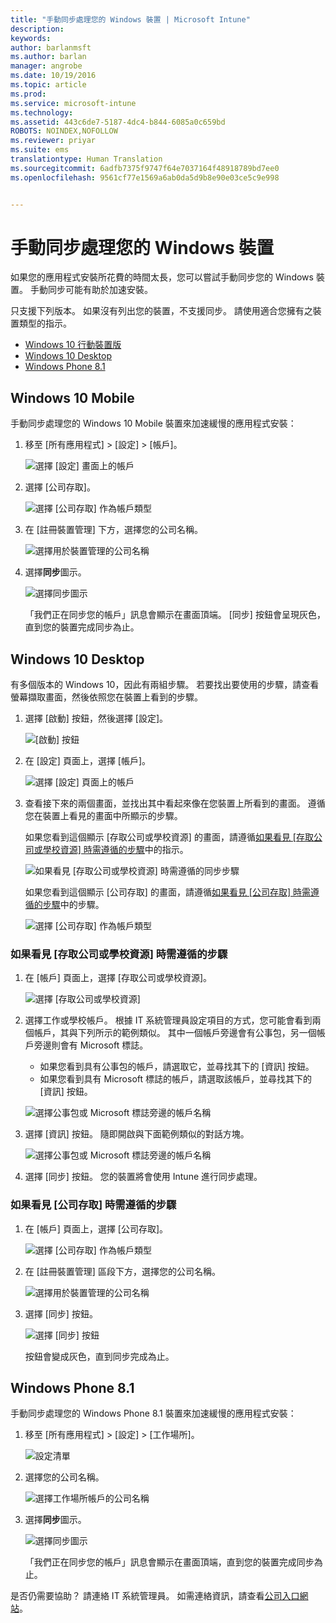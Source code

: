 ```yaml
---
title: "手動同步處理您的 Windows 裝置 | Microsoft Intune"
description: 
keywords: 
author: barlanmsft
ms.author: barlan
manager: angrobe
ms.date: 10/19/2016
ms.topic: article
ms.prod: 
ms.service: microsoft-intune
ms.technology: 
ms.assetid: 443c6de7-5187-4dc4-b844-6085a0c659bd
ROBOTS: NOINDEX,NOFOLLOW
ms.reviewer: priyar
ms.suite: ems
translationtype: Human Translation
ms.sourcegitcommit: 6adfb7375f9747f64e7037164f48918789bd7ee0
ms.openlocfilehash: 9561cf77e1569a6ab0da5d9b8e90e03ce5c9e998


---
```



# <a name="sync-your-windows-device-manually"></a>手動同步處理您的 Windows 裝置
如果您的應用程式安裝所花費的時間太長，您可以嘗試手動同步您的 Windows 裝置。 手動同步可能有助於加速安裝。

只支援下列版本。 如果沒有列出您的裝置，不支援同步。 請使用適合您擁有之裝置類型的指示。

* [Windows 10 行動裝置版](#windows-10-mobile)
* [Windows 10 Desktop](#windows-10-desktop)
* [Windows Phone 8.1](#windows-phone-81)


## <a name="windows-10-mobile"></a>Windows 10 Mobile
手動同步處理您的 Windows 10 Mobile 裝置來加速緩慢的應用程式安裝：

1. 移至 [所有應用程式] > [設定] > [帳戶]。

    ![選擇 [設定] 畫面上的帳戶](./media/win10m-sync-1-settings-accounts.png)

2. 選擇 [公司存取]。

    ![選擇 [公司存取] 作為帳戶類型](./media/win10m-sync-2-work-access.png)

3. 在 [註冊裝置管理] 下方，選擇您的公司名稱。

    ![選擇用於裝置管理的公司名稱](./media/win10m-sync-3-tap-comp-name.png)

4. 選擇**同步**圖示。

    ![選擇同步圖示](./media/win10m-sync-4-tap-sync.png)

    「我們正在同步您的帳戶」訊息會顯示在畫面頂端。 [同步] 按鈕會呈現灰色，直到您的裝置完成同步為止。

## <a name="windows-10-desktop"></a>Windows 10 Desktop
有多個版本的 Windows 10，因此有兩組步驟。 若要找出要使用的步驟，請查看螢幕擷取畫面，然後依照您在裝置上看到的步驟。

1. 選擇 [啟動] 按鈕，然後選擇 [設定]。

    ![[啟動] 按鈕](./media/win10pc-sync-1-start-button.png)

2. 在 [設定] 頁面上，選擇 [帳戶]。

    ![選擇 [設定] 頁面上的帳戶](./media/win10pc-sync-2-settings-accounts.png)

3. 查看接下來的兩個畫面，並找出其中看起來像在您裝置上所看到的畫面。 遵循您在裝置上看見的畫面中所顯示的步驟。

    如果您看到這個顯示 [存取公司或學校資源] 的畫面，請遵循[如果看見 [存取公司或學校資源] 時需遵循的步驟](#steps-to-follow-if-you-see-access-work-or-school)中的指示。

    ![如果看見 [存取公司或學校資源] 時需遵循的同步步驟](./media/w10-enroll-rs1-connect-to-work-or-school.png)

    如果您看到這個顯示 [公司存取] 的畫面，請遵循[如果看見 [公司存取] 時需遵循的步驟](#steps-to-follow-if-you-see-your-account)中的步驟。

    ![選擇 [公司存取] 作為帳戶類型](./media/win10pc-sync-3-work-access.png)

### <a name="steps-to-follow-if-you-see-access-work-or-school"></a>如果看見 [存取公司或學校資源] 時需遵循的步驟

1. 在 [帳戶] 頁面上，選擇 [存取公司或學校資源]。

    ![選擇 [存取公司或學校資源]](./media/w10-enroll-rs1-connect-to-work-or-school.png)

2. 選擇工作或學校帳戶。 根據 IT 系統管理員設定項目的方式，您可能會看到兩個帳戶，其與下列所示的範例類似。 其中一個帳戶旁邊會有公事包，另一個帳戶旁邊則會有 Microsoft 標誌。

    - 如果您看到具有公事包的帳戶，請選取它，並尋找其下的 [資訊] 按鈕。
    - 如果您看到具有 Microsoft 標誌的帳戶，請選取該帳戶，並尋找其下的 [資訊] 按鈕。

    ![選擇公事包或 Microsoft 標誌旁邊的帳戶名稱](./media/win10pc-rs1-sync-info-button.png)

3. 選擇 [資訊] 按鈕。 隨即開啟與下面範例類似的對話方塊。

    ![選擇公事包或 Microsoft 標誌旁邊的帳戶名稱](./media/win10pc-rs1-sync-button.png)

4. 選擇 [同步] 按鈕。 您的裝置將會使用 Intune 進行同步處理。

### <a name="steps-to-follow-if-you-see-work-access"></a>如果看見 [公司存取] 時需遵循的步驟

1. 在 [帳戶] 頁面上，選擇 [公司存取]。

    ![選擇 [公司存取] 作為帳戶類型](./media/win10pc-sync-3-work-access.png)

2. 在 [註冊裝置管理] 區段下方，選擇您的公司名稱。

    ![選擇用於裝置管理的公司名稱](./media/win10pc-sync-4-tap-com-name.png)

3. 選擇 [同步] 按鈕。

    ![選擇 [同步] 按鈕](./media/win10pc-sync-5-tap-sync.png)

   按鈕會變成灰色，直到同步完成為止。

## <a name="windows-phone-81"></a>Windows Phone 8.1
手動同步處理您的 Windows Phone 8.1 裝置來加速緩慢的應用程式安裝：

1. 移至 [所有應用程式] > [設定] > [工作場所]。

    ![設定清單](./media/wp81-1-sync-settings-workplace.png)

2. 選擇您的公司名稱。

    ![選擇工作場所帳戶的公司名稱](./media/wp81-2-sync-tap-compname.png)

3. 選擇**同步**圖示。

    ![選擇同步圖示](./media/wp81-3-sync-tap-sync-button.png)

   「我們正在同步您的帳戶」訊息會顯示在畫面頂端，直到您的裝置完成同步為止。

是否仍需要協助？ 請連絡 IT 系統管理員。 如需連絡資訊，請查看[公司入口網站](http://portal.manage.microsoft.com)。



<!--HONumber=Dec16_HO2-->



